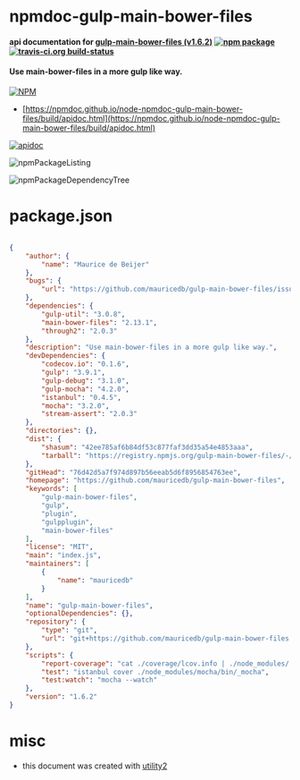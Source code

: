 # npmdoc-gulp-main-bower-files

#### api documentation for  [gulp-main-bower-files (v1.6.2)](https://github.com/mauricedb/gulp-main-bower-files)  [![npm package](https://img.shields.io/npm/v/npmdoc-gulp-main-bower-files.svg?style=flat-square)](https://www.npmjs.org/package/npmdoc-gulp-main-bower-files) [![travis-ci.org build-status](https://api.travis-ci.org/npmdoc/node-npmdoc-gulp-main-bower-files.svg)](https://travis-ci.org/npmdoc/node-npmdoc-gulp-main-bower-files)

#### Use main-bower-files in a more gulp like way.

[![NPM](https://nodei.co/npm/gulp-main-bower-files.png?downloads=true&downloadRank=true&stars=true)](https://www.npmjs.com/package/gulp-main-bower-files)

- [https://npmdoc.github.io/node-npmdoc-gulp-main-bower-files/build/apidoc.html](https://npmdoc.github.io/node-npmdoc-gulp-main-bower-files/build/apidoc.html)

[![apidoc](https://npmdoc.github.io/node-npmdoc-gulp-main-bower-files/build/screenCapture.buildCi.browser.%252Ftmp%252Fbuild%252Fapidoc.html.png)](https://npmdoc.github.io/node-npmdoc-gulp-main-bower-files/build/apidoc.html)

![npmPackageListing](https://npmdoc.github.io/node-npmdoc-gulp-main-bower-files/build/screenCapture.npmPackageListing.svg)

![npmPackageDependencyTree](https://npmdoc.github.io/node-npmdoc-gulp-main-bower-files/build/screenCapture.npmPackageDependencyTree.svg)



# package.json

```json

{
    "author": {
        "name": "Maurice de Beijer"
    },
    "bugs": {
        "url": "https://github.com/mauricedb/gulp-main-bower-files/issues"
    },
    "dependencies": {
        "gulp-util": "3.0.8",
        "main-bower-files": "2.13.1",
        "through2": "2.0.3"
    },
    "description": "Use main-bower-files in a more gulp like way.",
    "devDependencies": {
        "codecov.io": "0.1.6",
        "gulp": "3.9.1",
        "gulp-debug": "3.1.0",
        "gulp-mocha": "4.2.0",
        "istanbul": "0.4.5",
        "mocha": "3.2.0",
        "stream-assert": "2.0.3"
    },
    "directories": {},
    "dist": {
        "shasum": "42ee785af6b84df53c877faf3dd35a54e4853aaa",
        "tarball": "https://registry.npmjs.org/gulp-main-bower-files/-/gulp-main-bower-files-1.6.2.tgz"
    },
    "gitHead": "76d42d5a7f974d897b56eeab5d6f8956854763ee",
    "homepage": "https://github.com/mauricedb/gulp-main-bower-files",
    "keywords": [
        "gulp-main-bower-files",
        "gulp",
        "plugin",
        "gulpplugin",
        "main-bower-files"
    ],
    "license": "MIT",
    "main": "index.js",
    "maintainers": [
        {
            "name": "mauricedb"
        }
    ],
    "name": "gulp-main-bower-files",
    "optionalDependencies": {},
    "repository": {
        "type": "git",
        "url": "git+https://github.com/mauricedb/gulp-main-bower-files.git"
    },
    "scripts": {
        "report-coverage": "cat ./coverage/lcov.info | ./node_modules/.bin/codecov",
        "test": "istanbul cover ./node_modules/mocha/bin/_mocha",
        "test:watch": "mocha --watch"
    },
    "version": "1.6.2"
}
```



# misc
- this document was created with [utility2](https://github.com/kaizhu256/node-utility2)
